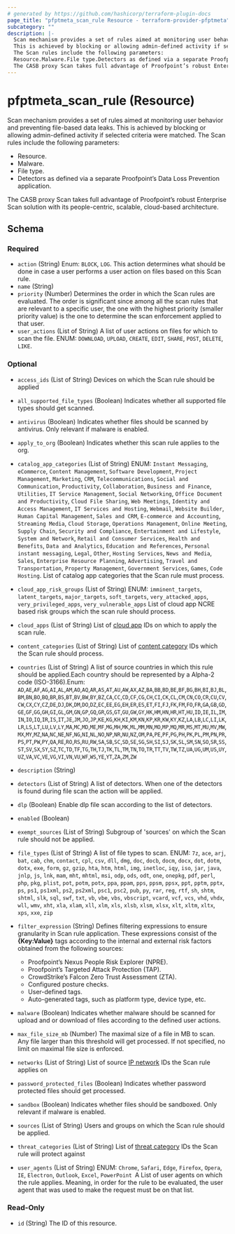 ```yaml
---
# generated by https://github.com/hashicorp/terraform-plugin-docs
page_title: "pfptmeta_scan_rule Resource - terraform-provider-pfptmeta"
subcategory: ""
description: |-
  Scan mechanism provides a set of rules aimed at monitoring user behavior and preventing file-based data leaks.
  This is achieved by blocking or allowing admin-defined activity if selected criteria were matched.
  The Scan rules include the following parameters:
  Resource.Malware.File type.Detectors as defined via a separate Proofpoint’s Data Loss Prevention application.
  The CASB proxy Scan takes full advantage of Proofpoint’s robust Enterprise Scan solution with its people-centric, scalable, cloud-based architecture.
---
```


# pfptmeta_scan_rule (Resource)

Scan mechanism provides a set of rules aimed at monitoring user behavior and preventing file-based data leaks.
This is achieved by blocking or allowing admin-defined activity if selected criteria were matched.
The Scan rules include the following parameters:

- Resource.
- Malware.
- File type.
- Detectors as defined via a separate Proofpoint’s Data Loss Prevention application.

The CASB proxy Scan takes full advantage of Proofpoint’s robust Enterprise Scan solution with its people-centric, scalable, cloud-based architecture.



<!-- schema generated by tfplugindocs -->
## Schema

### Required

- `action` (String) Enum: `BLOCK`, `LOG`.
This action determines what should be done in case a user performs a user action on files based on this Scan rule.
- `name` (String)
- `priority` (Number) Determines the order in which the Scan rules are evaluated. The order is significant since among all the scan rules that are relevant to a specific user, the one with the highest priority (smaller priority value) is the one to determine the scan enforcement applied to that user.
- `user_actions` (List of String) A list of user actions on files for which to scan the file. ENUM: `DOWNLOAD`, `UPLOAD`, `CREATE`, `EDIT`, `SHARE`, `POST`, `DELETE`, `LIKE`.

### Optional

- `access_ids` (List of String) Devices on which the Scan rule should be applied
- `all_supported_file_types` (Boolean) Indicates whether all supported file types should get scanned.
- `antivirus` (Boolean) Indicates whether files should be scanned by antivirus. Only relevant if malware is enabled.
- `apply_to_org` (Boolean) Indicates whether this scan rule applies to the org.
- `catalog_app_categories` (List of String) ENUM: `Instant Messaging`, `eCommerce`, `Content Management`, `Software Development`, `Project Management`, `Marketing`, `CRM`, `Telecommunications`, `Social and Communication`, `Productivity`, `Collaboration`, `Business and Finance`, `Utilities`, `IT Service Management`, `Social Networking`, `Office Document and Productivity`, `Cloud File Sharing`, `Web Meetings`, `Identity and Access Management`, `IT Services and Hosting`, `Webmail`, `Website Builder`, `Human Capital Management`, `Sales and CRM`, `E-commerce and Accounting`, `Streaming Media`, `Cloud Storage`, `Operations Management`, `Online Meeting`, `Supply Chain`, `Security and Compliance`, `Entertainment and Lifestyle`, `System and Network`, `Retail and Consumer Services`, `Health and Benefits`, `Data and Analytics`, `Education and References`, `Personal instant messaging`, `Legal`, `Other`, `Hosting Services`, `News and Media`, `Sales`, `Enterprise Resource Planning`, `Advertising`, `Travel and Transportation`, `Property Management`, `Government Services`, `Games`, `Code Hosting`.
List of catalog app categories that the Scan rule must process.
- `cloud_app_risk_groups` (List of String) ENUM: `imminent_targets`, `latent_targets`, `major_targets`, `soft_targets`, `very_attacked_apps`, `very_privileged_apps`, `very_vulnerable_apps`
List of cloud app NCRE based risk groups which the scan rule should process.
- `cloud_apps` (List of String) List of [cloud app](https://registry.terraform.io/providers/nsofnetworks/pfptmeta/latest/docs/resources/cloud_app) IDs on which to apply the scan rule.
- `content_categories` (List of String) List of [content category](https://registry.terraform.io/providers/nsofnetworks/pfptmeta/latest/docs/resources/content_category) IDs which the Scan rule should process.
- `countries` (List of String) A list of source countries in which this rule should be applied.Each country should be represented by a Alpha-2 code (ISO-3166).Enum: `AD`,`AE`,`AF`,`AG`,`AI`,`AL`,`AM`,`AO`,`AQ`,`AR`,`AS`,`AT`,`AU`,`AW`,`AX`,`AZ`,`BA`,`BB`,`BD`,`BE`,`BF`,`BG`,`BH`,`BI`,`BJ`,`BL`,`BM`,`BN`,`BO`,`BQ`,`BR`,`BS`,`BT`,`BV`,`BW`,`BY`,`BZ`,`CA`,`CC`,`CD`,`CF`,`CG`,`CH`,`CI`,`CK`,`CL`,`CM`,`CN`,`CO`,`CR`,`CU`,`CV`,`CW`,`CX`,`CY`,`CZ`,`DE`,`DJ`,`DK`,`DM`,`DO`,`DZ`,`EC`,`EE`,`EG`,`EH`,`ER`,`ES`,`ET`,`FI`,`FJ`,`FK`,`FM`,`FO`,`FR`,`GA`,`GB`,`GD`,`GE`,`GF`,`GG`,`GH`,`GI`,`GL`,`GM`,`GN`,`GP`,`GQ`,`GR`,`GS`,`GT`,`GU`,`GW`,`GY`,`HK`,`HM`,`HN`,`HR`,`HT`,`HU`,`ID`,`IE`,`IL`,`IM`,`IN`,`IO`,`IQ`,`IR`,`IS`,`IT`,`JE`,`JM`,`JO`,`JP`,`KE`,`KG`,`KH`,`KI`,`KM`,`KN`,`KP`,`KR`,`KW`,`KY`,`KZ`,`LA`,`LB`,`LC`,`LI`,`LK`,`LR`,`LS`,`LT`,`LU`,`LV`,`LY`,`MA`,`MC`,`MD`,`ME`,`MF`,`MG`,`MH`,`MK`,`ML`,`MM`,`MN`,`MO`,`MP`,`MQ`,`MR`,`MS`,`MT`,`MU`,`MV`,`MW`,`MX`,`MY`,`MZ`,`NA`,`NC`,`NE`,`NF`,`NG`,`NI`,`NL`,`NO`,`NP`,`NR`,`NU`,`NZ`,`OM`,`PA`,`PE`,`PF`,`PG`,`PH`,`PK`,`PL`,`PM`,`PN`,`PR`,`PS`,`PT`,`PW`,`PY`,`QA`,`RE`,`RO`,`RS`,`RU`,`RW`,`SA`,`SB`,`SC`,`SD`,`SE`,`SG`,`SH`,`SI`,`SJ`,`SK`,`SL`,`SM`,`SN`,`SO`,`SR`,`SS`,`ST`,`SV`,`SX`,`SY`,`SZ`,`TC`,`TD`,`TF`,`TG`,`TH`,`TJ`,`TK`,`TL`,`TM`,`TN`,`TO`,`TR`,`TT`,`TV`,`TW`,`TZ`,`UA`,`UG`,`UM`,`US`,`UY`,`UZ`,`VA`,`VC`,`VE`,`VG`,`VI`,`VN`,`VU`,`WF`,`WS`,`YE`,`YT`,`ZA`,`ZM`,`ZW`
- `description` (String)
- `detectors` (List of String) A list of detectors. When one of the detectors is found during file scan the action will be applied.
- `dlp` (Boolean) Enable dlp file scan according to the list of detectors.
- `enabled` (Boolean)
- `exempt_sources` (List of String) Subgroup of 'sources' on which the Scan rule should not be applied.
- `file_types` (List of String) A list of file types to scan. ENUM: `7z`, `ace`, `arj`, `bat`, `cab`, `chm`, `contact`, `cpl`, `csv`, `dll`, `dmg`, `doc`, `docb`, `docm`, `docx`, `dot`, `dotm`, `dotx`, `exe`, `form`, `gz`, `gzip`, `hta`, `htm`, `html`, `img`, `inetloc`, `iqy`, `iso`, `jar`, `java`, `jnlp`, `js`, `lnk`, `mam`, `mht`, `mhtml`, `msi`, `odp`, `ods`, `odt`, `one`, `onepkg`, `pdf`, `perl`, `php`, `pkg`, `plist`, `pot`, `potm`, `potx`, `ppa`, `ppam`, `pps`, `ppsm`, `ppsx`, `ppt`, `pptm`, `pptx`, `ps`, `ps1`, `ps1xml`, `ps2`, `ps2xml`, `psc1`, `psc2`, `pub`, `py`, `rar`, `reg`, `rtf`, `sh`, `shtm`, `shtml`, `slk`, `sql`, `swf`, `txt`, `vb`, `vbe`, `vbs`, `vbscript`, `vcard`, `vcf`, `vcs`, `vhd`, `vhdx`, `wll`, `wmv`, `xht`, `xla`, `xlam`, `xll`, `xlm`, `xls`, `xlsb`, `xlsm`, `xlsx`, `xlt`, `xltm`, `xltx`, `xps`, `xxe`, `zip`
- `filter_expression` (String) Defines filtering expressions to ensure granularity in Scan rule application.
These expressions consist of the **{Key:Value}** tags according to the internal and external risk factors obtained from the following sources:

	- Proofpoint’s Nexus People Risk Explorer (NPRE).
	- Proofpoint’s Targeted Attack Protection (TAP).
	- CrowdStrike’s Falcon Zero Trust Assessment (ZTA).
	- Configured posture checks.
	- User-defined tags.
	- Auto-generated tags, such as platform type, device type, etc.
- `malware` (Boolean) Indicates whether malware should be scanned for upload and or download of files according to the defined user actions.
- `max_file_size_mb` (Number) The maximal size of a file in MB to scan. Any file larger than this threshold will get processed. If not specified, no limit on maximal file size is enforced.
- `networks` (List of String) List of source [IP network](https://registry.terraform.io/providers/nsofnetworks/pfptmeta/latest/docs/resources/ip_network) IDs the Scan rule applies on
- `password_protected_files` (Boolean) Indicates whether password protected files should get processed.
- `sandbox` (Boolean) Indicates whether files should be sandboxed. Only relevant if malware is enabled.
- `sources` (List of String) Users and groups on which the Scan rule should be applied.
- `threat_categories` (List of String) List of [threat category](https://registry.terraform.io/providers/nsofnetworks/pfptmeta/latest/docs/resources/threat_category) IDs the Scan rule will protect against
- `user_agents` (List of String) ENUM: `Chrome`, `Safari`, `Edge`, `Firefox`, `Opera`, `IE`, `Electron`, `Outlook`, `Excel`, `PowerPoint
`A List of user agents on which the rule applies.
Meaning, in order for the rule to be evaluated, the user agent that was used to make the request must be on that list.

### Read-Only

- `id` (String) The ID of this resource.


